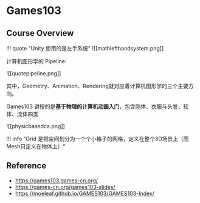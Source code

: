 
# Games103

## Course Overview

!!! quote "Unity 使用的是左手系统"
	![[mathlefthandsystem.png]]

计算机图形学的 Pipeline:

![[quotepipeline.png]]

其中，Geometry、Animation、Rendering就对应着计算机图形学的三个主要方向。

Games103 讲授的是**基于物理的计算机动画入门**，包含刚体、衣服与头发、软体、流体四类

![[physicbasedca.png]]

!!! info "Grid 是把空间划分为一个个小格子的网格，定义在整个3D场景上（而Mesh只定义在物体上）"

## Reference

- https://games103.games-cn.org/
- https://games-cn.org/games103-slides/
- https://moeleaf.github.io/GAMES103/GAMES103-Index/
